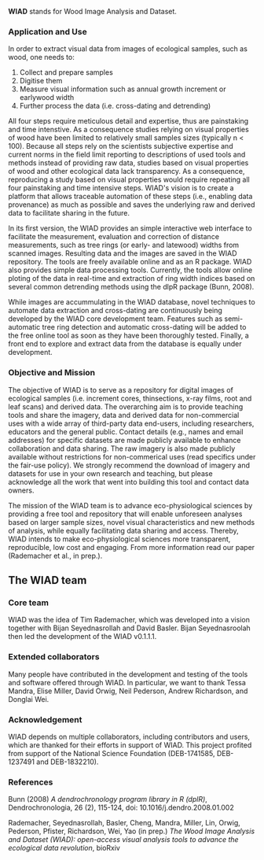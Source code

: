 
**WIAD** stands for Wood Image Analysis and Dataset. 

### Application and Use

In order to extract visual data from images of ecological samples, such as wood, one needs to: 

1. Collect and prepare samples
2. Digitise them
3. Measure visual information such as annual growth increment or earlywood width
4. Further process the data (i.e. cross-dating and detrending)

All four steps require meticulous detail and expertise, thus are painstaking and time intenstive. As a consequence studies relying on visual properties of wood have been limited to relatively small samples sizes (typically n < 100). Because all steps rely on the scientists subjective expertise and current norms in the field limit reporting to descriptions of used tools and methods instead of providing raw data, studies based on visual properties of wood and other ecological data lack transparency. As a consequence, reproducing a study based on visual properties would require repeating all four painstaking and time intensive steps. WIAD's vision is to create a platform that allows traceable automation of these steps (i.e., enabling data provenance) as much as possible and saves the underlying raw and derived data to facilitate sharing in the future.

In its first version, the WIAD provides an simple interactive web interface to facilitate the measurement, evaluation and correction of distance measurements, such as tree rings (or early- and latewood) widths from scanned images. Resulting data and the images are saved in the WIAD repository. The tools are freely available online and as an R package. WIAD also provides simple data processing tools. Currently, the tools allow online ploting of the data in real-time and extraction of ring width indices based on several common detrending methods using the dlpR package (Bunn, 2008).

While images are accummulating in the WIAD database, novel techniques to automate data extraction and cross-dating are continuously being developed by the WIAD core development team. Features such as semi-automatic tree ring detection and automatic cross-dating will be added to the free online tool as soon as they have been thoroughly tested. Finally, a front end to explore and extract data from the database is equally under development.

### Objective and Mission

The objective of WIAD is to serve as a repository for digital images of ecological samples (i.e. increment cores, thinsections, x-ray films, root and leaf scans) and derived data. The overarching aim is to provide teaching tools and share the imagery, data and derived data for non-commercial uses with a wide array of third-party data end-users, including researchers, educators and the general public. Contact details (e.g., names and email addresses) for specific datasets are made publicly available to enhance collaboration and data sharing. The raw imagery is also made publicly available without restrictions for non-commerical uses (read specifics under the fair-use policy). We strongly recommend the download of imagery and datasets for use in your own research and teaching, but please acknowledge all the work that went into building this tool and contact data owners.

The mission of the WIAD team is to advance eco-physiological sciences by providing a free tool and repository that will enable unforeseen analyses based on larger sample sizes, novel visual characteristics and new methods of analysis, while equally facilitating data sharing and access. Thereby, WIAD intends to make eco-physiological sciences more transparent, reproducible, low cost and engaging. From more information read our paper (Rademacher et al., in prep.).

## The WIAD team

### Core team
WIAD was the idea of Tim Rademacher, which was developed into a vision together with Bijan Seyednasrollah and David Basler. Bijan Seyednasroolah then led the development of the WIAD v0.1.1.1. 

### Extended collaborators 
Many people have contributed in the development and testing of the tools and software offered through WIAD. In particular, we want to thank Tessa Mandra, Elise Miller, David Orwig, Neil Pederson, Andrew Richardson, and Donglai Wei. 

### Acknowledgement
WIAD depends on multiple collaborators, including contributors and users, which are thanked for their efforts in support of WIAD. This project profited from support of the National Science Foundation (DEB-1741585, DEB-1237491 and DEB-1832210).  

### References

Bunn (2008) *A dendrochronology program library in R (dplR)*, Dendrochronologia, 26 (2), 115-124, doi: 10.1016/j.dendro.2008.01.002

Rademacher, Seyednasrollah, Basler, Cheng, Mandra, Miller, Lin, Orwig, Pederson, Pfister, Richardson, Wei, Yao
(in prep.) *The Wood Image Analysis and Dataset (WIAD): open-access visual analysis tools to advance the ecological data revolution*, bioRxiv
